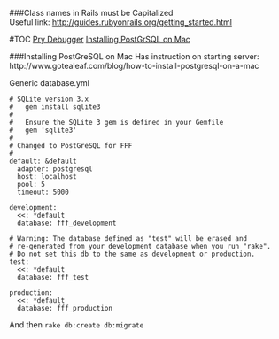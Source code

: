 ###Class names in Rails must be Capitalized  
Useful link: http://guides.rubyonrails.org/getting_started.html  

#TOC
[Pry Debugger](#pry-section)
[Installing PostGrSQL on Mac](#postgres-section)

<div id="pry-section")
###Pry Debugger
**Useful link**: http://pryrepl.org  

<div id="postgres-section">
###Installing PostGreSQL on Mac
Has instruction on starting server:  
http://www.gotealeaf.com/blog/how-to-install-postgresql-on-a-mac  

Generic database.yml
```
# SQLite version 3.x
#   gem install sqlite3
#
#   Ensure the SQLite 3 gem is defined in your Gemfile
#   gem 'sqlite3'
#
# Changed to PostGreSQL for FFF
#
default: &default
  adapter: postgresql
  host: localhost
  pool: 5
  timeout: 5000

development:
  <<: *default
  database: fff_development

# Warning: The database defined as "test" will be erased and
# re-generated from your development database when you run "rake".
# Do not set this db to the same as development or production.
test:
  <<: *default
  database: fff_test

production:
  <<: *default
  database: fff_production
```
And then `rake db:create db:migrate`

